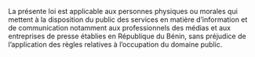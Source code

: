 La présente loi est applicable aux personnes physiques ou morales qui mettent à la disposition du public des services en matière d’information et de communication notamment aux professionnels des médias et aux entreprises de presse établies en République du Bénin, sans préjudice de l’application des règles relatives à l’occupation du domaine public.